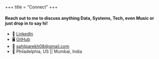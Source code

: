 +++
title = "Connect"
+++

#### Reach out to me to discuss anything Data, Systems, Tech, even Music or just drop in to say hi!

- 💼 [LinkedIn](https://www.linkedin.com/in/parekh-sahil/)
- 🖥️ [GitHub](https://github.com/sahilparekh08)
- 📧 [sahilparekh08@gmail.com](mailto:sahilparekh08@gmail.com)
- 📍 Philadelphia, US || Mumbai, India